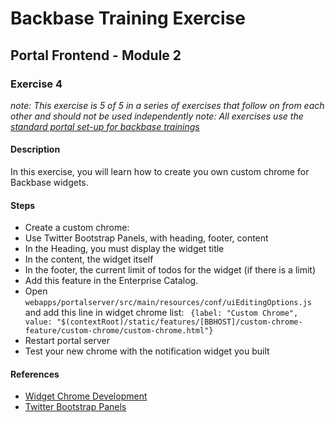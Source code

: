 # Backbase Training Exercise

## Portal Frontend - Module 2

### Exercise 4

_note: This exercise is 5 of 5 in a series of exercises that follow on from each other and should not be used independently_
_note: All exercises use the [standard portal set-up for backbase trainings](https://my.backbase.com/resources/how-to-guides/getting-your-first-launchpad-based-portal-set-up/)_

#### Description

In this exercise, you will learn how to create you own custom chrome for Backbase widgets.

#### Steps

 - Create a custom chrome:
  - Use Twitter Bootstrap Panels, with heading, footer, content
  - In the Heading, you must display the widget title
  - In the content, the widget itself
  - In the footer, the current limit of todos for the widget (if there is a limit)
 - Add this feature in the Enterprise Catalog.
 - Open `webapps/portalserver/src/main/resources/conf/uiEditingOptions.js` and add this line in widget chrome list: `
 {label: "Custom Chrome", value: "$(contextRoot)/static/features/[BBHOST]/custom-chrome-feature/custom-chrome/custom-chrome.html"}`
 - Restart portal server
 - Test your new chrome with the notification widget you built

#### References

 - [Widget Chrome Development](https://my.backbase.com/docs/product-documentation/documentation/portal/5.6.1/widgets_chrome.html)
 - [Twitter Bootstrap Panels](http://getbootstrap.com/components/#panels)
 
 
